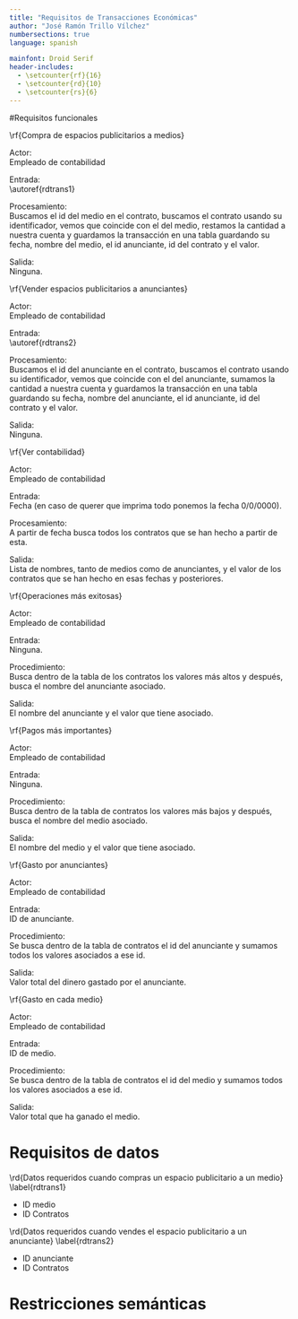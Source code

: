 ```yaml
---
title: "Requisitos de Transacciones Económicas"
author: "José Ramón Trillo Vílchez"
numbersections: true
language: spanish

mainfont: Droid Serif
header-includes:
  - \setcounter{rf}{16}
  - \setcounter{rd}{10}
  - \setcounter{rs}{6}
---
```


#Requisitos funcionales

\rf{Compra de espacios publicitarios a medios}

Actor:  
Empleado de contabilidad

Entrada:  
\autoref{rdtrans1}

Procesamiento:  
Buscamos el id del medio en el contrato, buscamos el contrato usando su identificador, vemos que coincide con el del medio, restamos la cantidad a nuestra cuenta y guardamos la transacción en una tabla guardando su fecha, nombre del medio, el id anunciante, id del contrato y el valor.

Salida:  
Ninguna.

\rf{Vender espacios publicitarios a anunciantes}

Actor:  
Empleado de contabilidad

Entrada:  
\autoref{rdtrans2}

Procesamiento:  
Buscamos el id del anunciante en el contrato, buscamos el contrato usando su identificador, vemos que coincide con el del anunciante, sumamos la cantidad a nuestra cuenta y guardamos la transacción en una tabla guardando su fecha, nombre del anunciante, el id anunciante, id del contrato y el valor.

Salida:  
Ninguna.

\rf{Ver contabilidad}

Actor:  
Empleado de contabilidad

Entrada:  
Fecha (en caso de querer que imprima todo ponemos la fecha 0/0/0000).

Procesamiento:  
A partir de fecha busca todos los contratos que se han hecho a partir de esta.

Salida:  
Lista de nombres, tanto de medios como de anunciantes, y el valor de los contratos que se han hecho en esas fechas y posteriores.

\rf{Operaciones más exitosas}

Actor:  
Empleado de contabilidad

Entrada:  
Ninguna.

Procedimiento:  
Busca dentro de la tabla de los contratos los valores más altos y después, busca el nombre del anunciante asociado.

Salida:  
El nombre del anunciante y el valor que tiene asociado.

\rf{Pagos más importantes}

Actor:  
Empleado de contabilidad

Entrada:  
Ninguna.

Procedimiento:  
Busca dentro de la tabla de contratos los valores más bajos y después, busca el nombre del medio asociado.

Salida:  
El nombre del medio y el valor que tiene asociado.

\rf{Gasto por anunciantes}

Actor:  
Empleado de contabilidad

Entrada:  
ID de anunciante.

Procedimiento:  
Se busca dentro de la tabla de contratos el id del anunciante y sumamos todos los valores asociados a ese id.

Salida:  
Valor total del dinero gastado por el anunciante.

\rf{Gasto en cada medio}

Actor:  
Empleado de contabilidad

Entrada:  
ID de medio.

Procedimiento:  
Se busca dentro de la tabla de contratos el id del medio y sumamos todos los valores asociados a ese id.

Salida:  
Valor total que ha ganado el medio.

# Requisitos de datos

\rd{Datos requeridos cuando compras un espacio publicitario a un medio}
\label{rdtrans1}

- ID medio
- ID Contratos

\rd{Datos requeridos cuando vendes el espacio publicitario a un anunciante}
\label{rdtrans2}

- ID anunciante
- ID Contratos

# Restricciones semánticas
